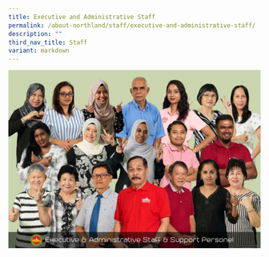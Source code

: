 ```yaml
---
title: Executive and Administrative Staff
permalink: /about-northland/staff/executive-and-administrative-staff/
description: ""
third_nav_title: Staff
variant: markdown
---
```

![](/images/WhatsApp_Image_2024_11_04_at_8_25_54_AM__6_.jpg)
